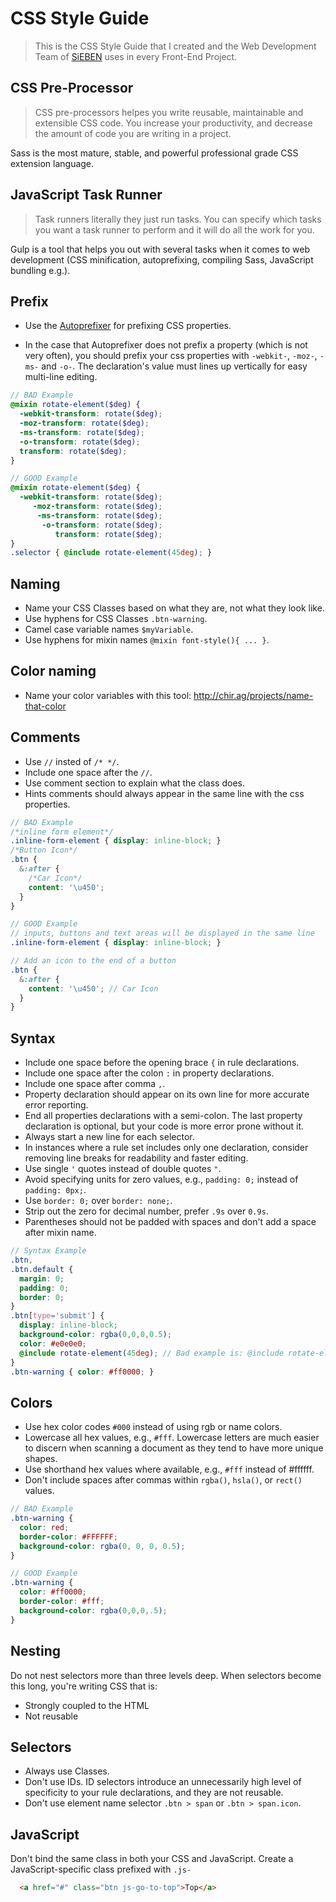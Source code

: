 # CSS Style Guide

> This is the CSS Style Guide that I created and the Web Development Team of [SiEBEN](http://www.sieben.solutions/) uses in every Front-End Project.

## CSS Pre-Processor

> CSS pre-processors helpes you write reusable, maintainable and extensible CSS code. You increase your productivity, and decrease the amount of code you are writing in a project.

Sass is the most mature, stable, and powerful professional grade CSS extension language.

## JavaScript Task Runner

> Task runners literally they just run tasks. You can specify which tasks you want a task runner to perform and it will do all the work for you. 

Gulp is a tool that helps you out with several tasks when it comes to web development (CSS minification, autoprefixing, compiling Sass, JavaScript bundling e.g.).

## Prefix

* Use the [Autoprefixer](https://github.com/postcss/autoprefixer) for prefixing CSS properties.

* In the case that Autoprefixer does not prefix a property (which is not very often), you should prefix your css properties with `-webkit-`, `-moz-`, `-ms-` and `-o-`. The declaration's value must lines up vertically for easy multi-line editing.

```scss
// BAD Example
@mixin rotate-element($deg) {
  -webkit-transform: rotate($deg);
  -moz-transform: rotate($deg);
  -ms-transform: rotate($deg);
  -o-transform: rotate($deg);
  transform: rotate($deg);
}

// GOOD Example
@mixin rotate-element($deg) {
  -webkit-transform: rotate($deg);
     -moz-transform: rotate($deg);
      -ms-transform: rotate($deg);
       -o-transform: rotate($deg);
          transform: rotate($deg);
}
.selector { @include rotate-element(45deg); }

```

## Naming

* Name your CSS Classes based on what they are, not what they look like.
* Use hyphens for CSS Classes `.btn-warning`.
* Camel case variable names `$myVariable`.
* Use hyphens for mixin names `@mixin font-style(){ ... }`.

## Color naming

* Name your color variables with this tool: http://chir.ag/projects/name-that-color

## Comments

* Use `//` insted of `/* */`.
* Include one space after the `//`.
* Use comment section to explain what the class does.
* Hints comments should always appear in the same line with the css properties.

```scss
// BAD Example
/*inline form element*/
.inline-form-element { display: inline-block; }
/*Button Icon*/
.btn {
  &:after {
    /*Car Icon*/
    content: '\u450';
  }
}

// GOOD Example
// inputs, buttons and text areas will be displayed in the same line
.inline-form-element { display: inline-block; }

// Add an icon to the end of a button
.btn {
  &:after {
    content: '\u450'; // Car Icon
  }
}
```

## Syntax

* Include one space before the opening brace `{` in rule declarations.
* Include one space after the colon `:` in property declarations.
* Include one space after comma `,`.
* Property declaration should appear on its own line for more accurate error reporting.
* End all properties declarations with a semi-colon. The last property declaration is optional, but your code is more error prone without it.
* Always start a new line for each selector.
* In instances where a rule set includes only one declaration, consider removing line breaks for readability and faster editing.
* Use single `'` quotes instead of double quotes `"`.
* Avoid specifying units for zero values, e.g., `padding: 0;` instead of `padding: 0px;`.
* Use `border: 0;` over `border: none;`.
* Strip out the zero for decimal number, prefer `.9s` over `0.9s`.
* Parentheses should not be padded with spaces and don't add a space after mixin name.

```scss
// Syntax Example
.btn,
.btn.default {
  margin: 0;
  padding: 0;
  border: 0;
}
.btn[type='submit'] {
  display: inline-block;
  background-color: rgba(0,0,0,0.5);
  color: #e0e0e0;
  @include rotate-element(45deg); // Bad example is: @include rotate-element ( 45deg );
}
.btn-warning { color: #ff0000; }

```

## Colors

* Use hex color codes `#000` instead of using rgb or name colors.
* Lowercase all hex values, e.g., `#fff`. Lowercase letters are much easier to discern when scanning a document as they tend to have more unique shapes.
* Use shorthand hex values where available, e.g., `#fff` instead of #ffffff.
* Don't include spaces after commas within `rgba()`, `hsla()`, or `rect()` values.

```scss
// BAD Example
.btn-warning {
  color: red;
  border-color: #FFFFFF;
  background-color: rgba(0, 0, 0, 0.5);
}

// GOOD Example
.btn-warning {
  color: #ff0000;
  border-color: #fff;
  background-color: rgba(0,0,0,.5);
}
```

## Nesting

Do not nest selectors more than three levels deep. When selectors become this long, you're writing CSS that is:
* Strongly coupled to the HTML
* Not reusable

## Selectors

* Always use Classes.
* Don't use IDs. ID selectors introduce an unnecessarily high level of specificity to your rule declarations, and they are not reusable.
* Don't use element name selector `.btn > span` or `.btn > span.icon`.

## JavaScript

Don't bind the same class in both your CSS and JavaScript. Create a JavaScript-specific class prefixed with `.js-`

```html
  <a href="#" class="btn js-go-to-top">Top</a>
```
